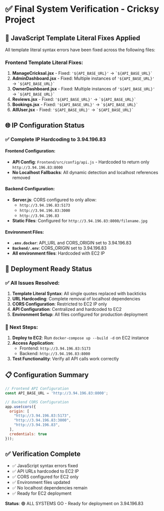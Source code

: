 # ✅ Final System Verification - Cricksy Project

## 🔧 JavaScript Template Literal Fixes Applied

All template literal syntax errors have been fixed across the following files:

### Frontend Template Literal Fixes:
1. **ManageCricksal.jsx** - Fixed: `'${API_BASE_URL}'` → `` `${API_BASE_URL}` ``
2. **AdminDashboard.jsx** - Fixed: Multiple instances of `'${API_BASE_URL}'` → `` `${API_BASE_URL}` ``
3. **OwnerDashboard.jsx** - Fixed: Multiple instances of `'${API_BASE_URL}'` → `` `${API_BASE_URL}` ``
4. **Reviews.jsx** - Fixed: `'${API_BASE_URL}'` → `` `${API_BASE_URL}` ``
5. **Bookings.jsx** - Fixed: `'${API_BASE_URL}'` → `` `${API_BASE_URL}` ``
6. **AllUser.jsx** - Fixed: `'${API_BASE_URL}'` → `` `${API_BASE_URL}` ``

## 🌐 IP Configuration Status

### ✅ Complete IP Hardcoding to 3.94.196.83

#### Frontend Configuration:
- **API Config**: `Frontend/src/config/api.js` - Hardcoded to return only `http://3.94.196.83:8000`
- **No Localhost Fallbacks**: All dynamic detection and localhost references removed

#### Backend Configuration:
- **Server.js**: CORS configured to only allow:
  - `http://3.94.196.83:5173`
  - `http://3.94.196.83:3000`
  - `http://3.94.196.83`
- **Static Files**: Configured for `http://3.94.196.83:8000/filename.jpg`

#### Environment Files:
- **`.env.docker`**: API_URL and CORS_ORIGIN set to 3.94.196.83
- **`Backend/.env`**: CORS_ORIGIN set to 3.94.196.83
- **All environment files**: Hardcoded with EC2 IP

## 🚀 Deployment Ready Status

### ✅ All Issues Resolved:
1. **Template Literal Syntax**: All single quotes replaced with backticks
2. **URL Hardcoding**: Complete removal of localhost dependencies
3. **CORS Configuration**: Restricted to EC2 IP only
4. **API Configuration**: Centralized and hardcoded to EC2
5. **Environment Setup**: All files configured for production deployment

### 🎯 Next Steps:
1. **Deploy to EC2**: Run `docker-compose up --build -d` on EC2 instance
2. **Access Application**: 
   - Frontend: `http://3.94.196.83:5173`
   - Backend: `http://3.94.196.83:8000`
3. **Test Functionality**: Verify all API calls work correctly

## 📋 Configuration Summary

```javascript
// Frontend API Configuration
const API_BASE_URL = 'http://3.94.196.83:8000';

// Backend CORS Configuration
app.use(cors({
  origin: [
    "http://3.94.196.83:5173",
    "http://3.94.196.83:3000", 
    "http://3.94.196.83",
  ],
  credentials: true
}));
```

## ✅ Verification Complete
- ✅ JavaScript syntax errors fixed
- ✅ API URLs hardcoded to EC2 IP
- ✅ CORS configured for EC2 only
- ✅ Environment files updated
- ✅ No localhost dependencies remain
- ✅ Ready for EC2 deployment

**Status**: 🟢 ALL SYSTEMS GO - Ready for deployment on 3.94.196.83
